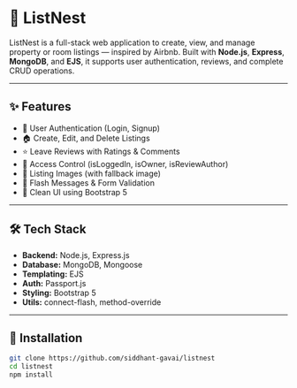 # 🏡 ListNest

ListNest is a full-stack web application to create, view, and manage property or room listings — inspired by Airbnb. Built with **Node.js**, **Express**, **MongoDB**, and **EJS**, it supports user authentication, reviews, and complete CRUD operations.

---

## ✨ Features

- 🔐 User Authentication (Login, Signup)
- 🏠 Create, Edit, and Delete Listings
- ⭐ Leave Reviews with Ratings & Comments
- 👮 Access Control (isLoggedIn, isOwner, isReviewAuthor)
- 📸 Listing Images (with fallback image)
- 💬 Flash Messages & Form Validation
- 🎨 Clean UI using Bootstrap 5

---

## 🛠 Tech Stack

- **Backend:** Node.js, Express.js
- **Database:** MongoDB, Mongoose
- **Templating:** EJS
- **Auth:** Passport.js
- **Styling:** Bootstrap 5
- **Utils:** connect-flash, method-override

---

## 🚀 Installation

```bash
git clone https://github.com/siddhant-gavai/listnest
cd listnest
npm install
```
